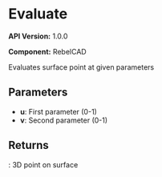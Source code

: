 # Evaluate

**API Version:** 1.0.0

**Component:** RebelCAD

Evaluates surface point at given parameters

## Parameters

- **u**: First parameter (0-1)
- **v**: Second parameter (0-1)

## Returns

: 3D point on surface

